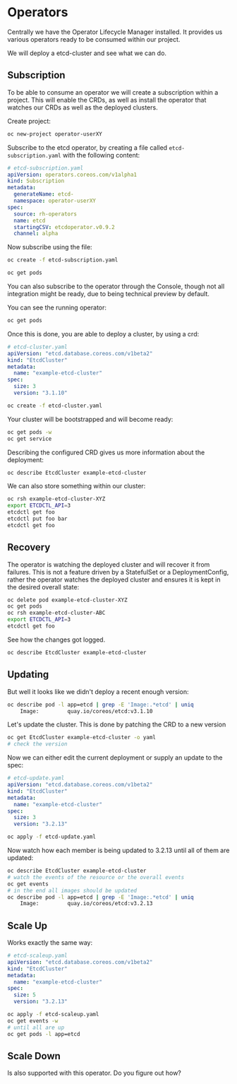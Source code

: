 # Operators

Centrally we have the Operator Lifecycle Manager installed. It provides us various operators ready to be consumed within our project.

We will deploy a etcd-cluster and see what we can do.

## Subscription

To be able to consume an operator we will create a subscription within a project. This will enable the CRDs, as well as install the operator that watches our CRDs as well as the deployed clusters.

Create project:

```bash
oc new-project operator-userXY
```

Subscribe to the etcd operator, by creating a file called `etcd-subscription.yaml` with the following content:

```yaml
# etcd-subscription.yaml
apiVersion: operators.coreos.com/v1alpha1
kind: Subscription
metadata:
  generateName: etcd-
  namespace: operator-userXY
spec:
  source: rh-operators
  name: etcd
  startingCSV: etcdoperator.v0.9.2
  channel: alpha
```

Now subscribe using the file:


```bash
oc create -f etcd-subscription.yaml
``` 

```bash
oc get pods
```

You can also subscribe to the operator through the Console, though not all integration might be ready, due to being technical preview by default.

You can see the running operator:

```bash
oc get pods
```

Once this is done, you are able to deploy a cluster, by using a crd:

```yaml
# etcd-cluster.yaml
apiVersion: "etcd.database.coreos.com/v1beta2"
kind: "EtcdCluster"
metadata:
  name: "example-etcd-cluster"
spec:
  size: 3
  version: "3.1.10"
```

```bash
oc create -f etcd-cluster.yaml
```

Your cluster will be bootstrapped and will become ready:

```bash
oc get pods -w
oc get service
```

Describing the configured CRD gives us more information about the deployment:

```bash
oc describe EtcdCluster example-etcd-cluster
```

We can also store something within our cluster:

```bash
oc rsh example-etcd-cluster-XYZ
export ETCDCTL_API=3
etcdctl get foo
etcdctl put foo bar
etcdctl get foo
```

## Recovery

The operator is watching the deployed cluster and will recover it from failures. This is not a feature driven by a StatefulSet or a DeploymentConfig, rather the operator watches the deployed cluster and ensures it is kept in the desired overall state:

```bash
oc delete pod example-etcd-cluster-XYZ
oc get pods
oc rsh example-etcd-cluster-ABC
export ETCDCTL_API=3
etcdctl get foo
```

See how the changes got logged.

```bash
oc describe EtcdCluster example-etcd-cluster
```

## Updating

But well it looks like we didn't deploy a recent enough version:

```bash
oc describe pod -l app=etcd | grep -E 'Image:.*etcd' | uniq
    Image:         quay.io/coreos/etcd:v3.1.10
```

Let's update the cluster. This is done by patching the CRD to a new version

```bash
oc get EtcdCluster example-etcd-cluster -o yaml
# check the version
```

Now we can either edit the current deployment or supply an update to the spec:

```yaml
# etcd-update.yaml
apiVersion: "etcd.database.coreos.com/v1beta2"
kind: "EtcdCluster"
metadata:
  name: "example-etcd-cluster"
spec:
  size: 3
  version: "3.2.13"
```

```bash
oc apply -f etcd-update.yaml
```

Now watch how each member is being updated to 3.2.13 until all of them are updated:

```bash
oc describe EtcdCluster example-etcd-cluster
# watch the events of the resource or the overall events
oc get events
# in the end all images should be updated
oc describe pod -l app=etcd | grep -E 'Image:.*etcd' | uniq
    Image:         quay.io/coreos/etcd:v3.2.13
```

## Scale Up

Works exactly the same way:

```yaml
# etcd-scaleup.yaml
apiVersion: "etcd.database.coreos.com/v1beta2"
kind: "EtcdCluster"
metadata:
  name: "example-etcd-cluster"
spec:
  size: 5
  version: "3.2.13"
```

```bash
oc apply -f etcd-scaleup.yaml
oc get events -w
# until all are up
oc get pods -l app=etcd
```

## Scale Down

Is also supported with this operator. Do you figure out how?
